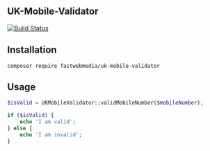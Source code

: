 ## UK-Mobile-Validator

[![Build Status](https://travis-ci.org/fastwebmedia/UK-Mobile-Validator.svg?branch=master)](https://travis-ci.org/fastwebmedia/UK-Mobile-Validator)

## Installation

```
composer require fastwebmedia/uk-mobile-validator
```

## Usage

```php
$isValid = UKMobileValidator::validMobileNumber($mobileNumber);

if ($isValid) {
    echo 'I am valid';
} else {
    echo 'I am invalid';
}    
```